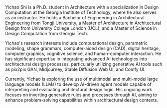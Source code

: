 Yichao Shi is a Ph.D. student in Architecture with a specialization in Design Computation at the Georgia Institute of Technology, where he also serves as an instructor. He holds a Bachelor of Engineering in Architectural Engineering from Tongji University, a Master of Architecture in Architectural Design from University College London (UCL), and a Master of Science in Design Computation from Georgia Tech.

Yichao's research interests include computational design, parametric modeling, shape grammars, computer-aided design (CAD), digital heritage, computer graphics, cognitive science, and human-computer interaction. He has significant expertise in integrating advanced AI technologies into architectural design processes, particularly utilizing generative AI tools such as pix2pix GAN, Midjourney, Stable Diffusion Web UI, and Comfy UI.

Currently, Yichao is exploring the use of multimodal and multi-model large language models (LLMs) to develop AI-driven agent models capable of interpreting and evaluating architectural design logic. His ongoing work focuses on inverting generative rules and processes through AI, aiming to enhance problem-solving capabilities within architectural design contexts.
